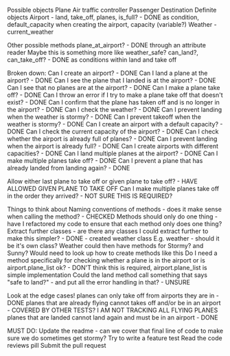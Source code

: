 Possible objects
Plane
Air traffic controller
Passenger
Destination
Definite objects
Airport - land, take_off, planes, is_full? - DONE as condition, default_capacity when creating the airport, capacity (variable?)
Weather - current_weather

Other possible methods
plane_at_airport? - DONE through an attribute reader
Maybe this is something more like weather_safe? can_land?, can_take_off? - DONE as conditions within land and take off

Broken down:
Can I create an airport? - DONE
Can I land a plane at the airport? - DONE
Can I see the plane that I landed is at the airport? - DONE
Can I see that no planes are at the airport? - DONE
Can I make a plane take off? - DONE
Can I throw an error if I try to make a plane take off that doesn't exist? - DONE
Can I confirm that the plane has taken off and is no longer in the airport? - DONE
Can I check the weather? - DONE
Can I prevent landing when the weather is stormy? - DONE
Can I prevent takeoff when the weather is stormy? - DONE
Can I create an airport with a default capacity? - DONE
Can I check the current capacity of the airport? - DONE
Can I check whether the airport is already full of planes? - DONE
Can I prevent landing when the airport is already full? - DONE
Can I create airports with different capacities? - DONE
Can I land multiple planes at the airport? - DONE
Can I make multiple planes take off? - DONE
Can I prevent a plane that has already landed from landing again? - DONE

Allow either last plane to take off or given plane to take off? - HAVE ALLOWED GIVEN PLANE TO TAKE OFF
Can I make multiple planes take off in the order they arrived? - NOT SURE THIS IS REQUIRED?

Things to think about
Naming conventions of methods - does it make sense when calling the method? - CHECKED
Methods should only do one thing - have I refactored my code to ensure that each method only does one thing?
Extract further classes - are there any classes I could extract further to make this simpler? - DONE - created weather class
E.g. weather - should it be it's own class? Weather could then have methods for Stormy? and Sunny?
    Would need to look up how to create methods like this
Do I need a method specifically for checking whether a plane is in the airport or is airport.plane_list ok? - DON'T think this is required, airport.plane_list is simple implementation
Could the land method call something that says "safe to land?" - and put all the error handling in that? - UNSURE


Look at the edge cases!
planes can only take off from airports they are in  - DONE
planes that are already flying cannot takes off and/or be in an airport - COVERED BY OTHER TESTS? I AM NOT TRACKING ALL FLYING PLANES
planes that are landed cannot land again and must be in an airport - DONE

MUST DO:
Update the readme - can we cover that final line of code to make sure we do sometimes get stormy?
Try to write a feature test
Read the code reviews pill
Submit the pull request
